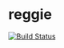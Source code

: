 # reggie

[![Build Status](https://travis-ci.com/bpw1621/reggie.svg?branch=travis-ci)](https://travis-ci.com/bpw1621/reggie)


